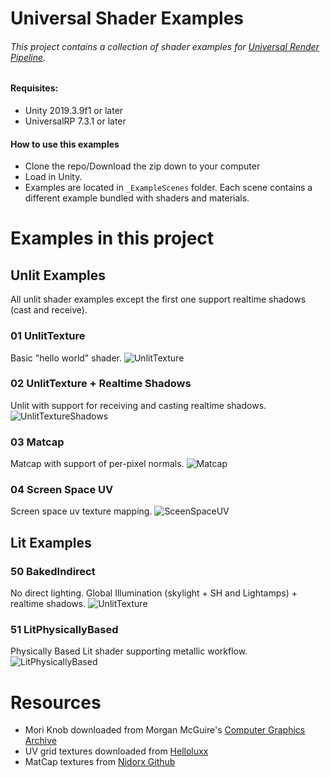 # Universal Shader Examples
###### This project contains a collection of shader examples for [Universal Render Pipeline](https://unity.com/srp/universal-render-pipeline). 
#### Requisites:
- Unity 2019.3.9f1 or later 
- UniversalRP 7.3.1 or later

#### How to use this examples
- Clone the repo/Download the zip down to your computer
- Load in Unity.
- Examples are located in `_ExampleScenes` folder. Each scene contains a different example bundled with shaders and materials.

# Examples in this project

## Unlit Examples
All unlit shader examples except the first one support realtime shadows (cast and receive).


### 01 UnlitTexture
Basic "hello world" shader. 
![UnlitTexture](../images/Scene01.png?raw=true)

### 02 UnlitTexture + Realtime Shadows
Unlit with support for receiving and casting realtime shadows.
![UnlitTextureShadows](../images/Scene02.png?raw=true)

### 03 Matcap
Matcap with support of per-pixel normals.
![Matcap](../images/Scene03.png?raw=true)

### 04 Screen Space UV
Screen space uv texture mapping.
![SceenSpaceUV](../images/Scene04.png?raw=true)

## Lit Examples
### 50 BakedIndirect
No direct lighting. Global Illumination (skylight + SH and Lightamps) + realtime shadows.
![UnlitTexture](../images/Scene05.png?raw=true)

### 51 LitPhysicallyBased
Physically Based Lit shader supporting metallic workflow.
![LitPhysicallyBased](../images/Scene06.png?raw=true)

# Resources
* Mori Knob downloaded from Morgan McGuire's [Computer Graphics Archive](https://casual-effects.com/data)
* UV grid textures downloaded from [Helloluxx](https://helloluxx.com/tutorials/cinema4d-2/cinema4d-materials/uv-grids/)
* MatCap textures from [Nidorx Github](https://github.com/nidorx/matcaps)
